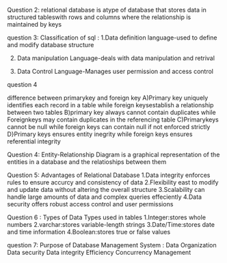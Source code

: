 




Question 2:
relational database is atype of database that stores data in structured tableswith rows and columns where the relationship is maintained by keys

question 3:
Classification of sql :
1.Data definition language-used to define and modify database structure

2. Data manipulation Language-deals with data manipulation and retrival

3. Data Control Language-Manages user permission and access control

question 4

difference between primarykey and foreign key
A)Primary key uniquely identifies each record in a table while foreign keysestablish a relationship between two tables
B)primary key always cannot contain duplicates while Foreignkeys may contain duplicates in the referencing table
C)Primarykeys cannot be null while foreign keys can contain null if not enforced strictly 
D}Primary keys ensures entity inegrity while foreign keys ensures referential integrity

Question 4:
Entity-Relationship Diagram is a graphical representation of the entities in a database and the relatioships between them


Question 5:
Advantages of Relational Database
1.Data integrity enforces rules to ensure accurcy and consistency of data
2.Flexibility east to modify and update data without altering the overall structure
3.Scalability can handle large amounts of data and complex queries effeciently
4.Data security offers robust access control and user permissions

Question 6 :
Types of Data Types used in tables
1.Integer:stores whole numbers
2.varchar:stores variable-length strings
3.Date/Time:stores date and time information
4.Boolean:stores true or false values

question 7:
Purpose of Database Management System :
Data Organization
Data security
Data integrity
Efficiency
Concurrency Management



